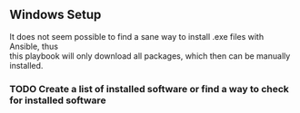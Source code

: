 ## Windows Setup

It does not seem possible to find a sane way to install .exe files with Ansible, thus  
this playbook will only download all packages, which then can be manually installed.

### TODO Create a list of installed software or find a way to check for installed software